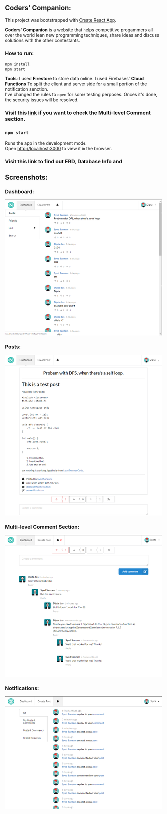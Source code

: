 ## Coders' Companion:

This project was bootstrapped with [Create React App](https://github.com/facebook/create-react-app).

**Coders' Companion** is a website that helps competitive progammers all over the world lean new programming techniques, share ideas and discuss solutions with the other contestants.

### How to run:

```
npm install
npm start
```

**Tools**: I used **Firestore** to store data online. I used Firebases' **Cloud Functions** To split the client and server side for a small portion of the notification senction.<br>
I've changed the rules to `open` for some testing perposes. Onces it's done, the security issues will be resolved.

### Visit this [link](https://coders-companion-v1.firebaseapp.com/signin) if you want to check the **Multi-level Comment** section.

### `npm start`

Runs the app in the development mode.<br>
Open [http://localhost:3000](http://localhost:3000) to view it in the browser.

### Visit this link to find out ERD, Database Info and 

## Screenshots:

### Dashboard:

![](screenshots/Screenshot_22.png)

### Posts:

![](screenshots/Screenshot_23.png)

### Multi-level Comment Section:

![](screenshots/Screenshot_24.png)

### Notifications:

![](screenshots/Screenshot_25.png)



